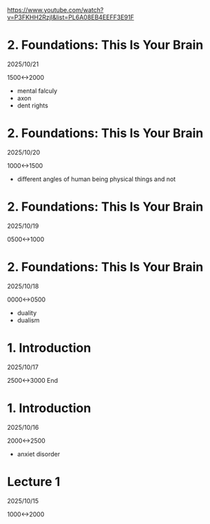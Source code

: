 https://www.youtube.com/watch?v=P3FKHH2RzjI&list=PL6A08EB4EEFF3E91F

# 2. Foundations: This Is Your Brain
2025/10/21

1500<->2000

- mental falculy
- axon
- dent rights

# 2. Foundations: This Is Your Brain

2025/10/20

1000<->1500

- different angles of human being physical things and not

# 2. Foundations: This Is Your Brain
2025/10/19

0500<->1000

# 2. Foundations: This Is Your Brain

2025/10/18

0000<->0500

- duality
- dualism

# 1. Introduction
2025/10/17

2500<->3000 End

# 1. Introduction

2025/10/16

2000<->2500

- anxiet disorder

# Lecture 1

2025/10/15

1000<->2000
